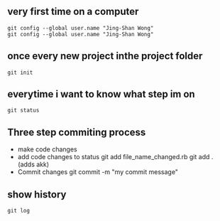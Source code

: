 very first time on a computer
-----------------------------

    git config --global user.name "Jing-Shan Wong"
    git config --global user.name "Jing-Shan Wong"

once every new project inthe project folder
----------------------------------------------
    git init
    
everytime i want to know what step im on
-----------------------------------------
    git status

Three step commiting process
----------------------------
* make code changes
* add code changes to status
    git add file_name_changed.rb
    git add . (adds akk)
* Commit changes
    git commit -m "my commit message"

show history
-----------

    git log